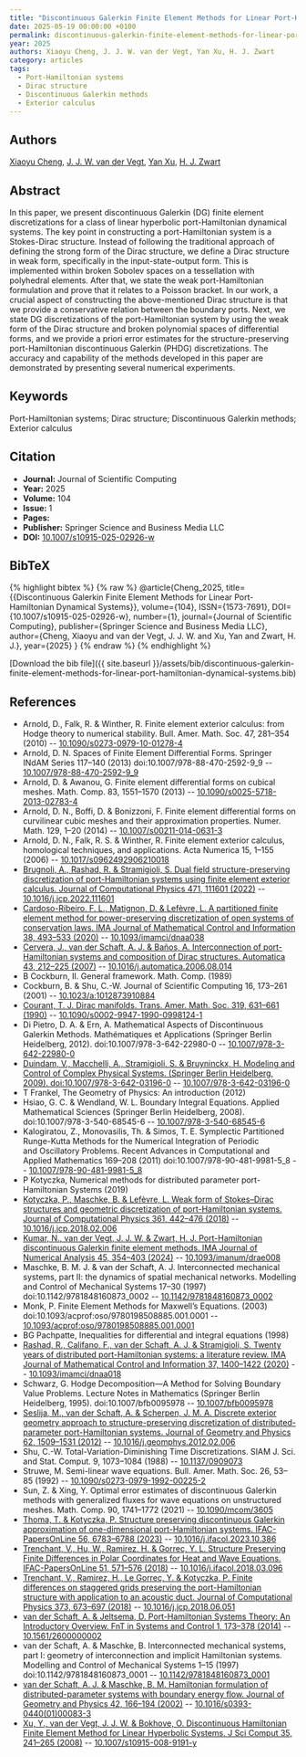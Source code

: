 ```yaml
---
title: "Discontinuous Galerkin Finite Element Methods for Linear Port-Hamiltonian Dynamical Systems"
date: 2025-05-19 00:00:00 +0100
permalink: discontinuous-galerkin-finite-element-methods-for-linear-port-hamiltonian-dynamical-systems
year: 2025
authors: Xiaoyu Cheng, J. J. W. van der Vegt, Yan Xu, H. J. Zwart
category: articles
tags:
  - Port-Hamiltonian systems
  - Dirac structure
  - Discontinuous Galerkin methods
  - Exterior calculus
---
```

 
## Authors
[Xiaoyu Cheng](authors/xiaoyu-cheng), [J. J. W. van der Vegt](authors/jaap-j-w-van-der-vegt), [Yan Xu](authors/yan-xu), [H. J. Zwart](authors/hans-zwart)
 
## Abstract
In this paper, we present discontinuous Galerkin (DG) finite element discretizations for a class of linear hyperbolic port-Hamiltonian dynamical systems. The key point in constructing a port-Hamiltonian system is a Stokes-Dirac structure. Instead of following the traditional approach of defining the strong form of the Dirac structure, we define a Dirac structure in weak form, specifically in the input-state-output form. This is implemented within broken Sobolev spaces on a tessellation with polyhedral elements. After that, we state the weak port-Hamiltonian formulation and prove that it relates to a Poisson bracket. In our work, a crucial aspect of constructing the above-mentioned Dirac structure is that we provide a conservative relation between the boundary ports. Next, we state DG discretizations of the port-Hamiltonian system by using the weak form of the Dirac structure and broken polynomial spaces of differential forms, and we provide a priori error estimates for the structure-preserving port-Hamiltonian discontinuous Galerkin (PHDG) discretizations. The accuracy and capability of the methods developed in this paper are demonstrated by presenting several numerical experiments.
 
## Keywords
Port-Hamiltonian systems; Dirac structure; Discontinuous Galerkin methods; Exterior calculus
 
## Citation
- **Journal:** Journal of Scientific Computing
- **Year:** 2025
- **Volume:** 104
- **Issue:** 1
- **Pages:** 
- **Publisher:** Springer Science and Business Media LLC
- **DOI:** [10.1007/s10915-025-02926-w](https://doi.org/10.1007/s10915-025-02926-w)
 
## BibTeX
{% highlight bibtex %}
{% raw %}
@article{Cheng_2025,
  title={{Discontinuous Galerkin Finite Element Methods for Linear Port-Hamiltonian Dynamical Systems}},
  volume={104},
  ISSN={1573-7691},
  DOI={10.1007/s10915-025-02926-w},
  number={1},
  journal={Journal of Scientific Computing},
  publisher={Springer Science and Business Media LLC},
  author={Cheng, Xiaoyu and van der Vegt, J. J. W. and Xu, Yan and Zwart, H. J.},
  year={2025}
}
{% endraw %}
{% endhighlight %}
 
[Download the bib file]({{ site.baseurl }}/assets/bib/discontinuous-galerkin-finite-element-methods-for-linear-port-hamiltonian-dynamical-systems.bib)
 
## References
- Arnold, D., Falk, R. & Winther, R. Finite element exterior calculus: from Hodge theory to numerical stability. Bull. Amer. Math. Soc. 47, 281–354 (2010) -- [10.1090/s0273-0979-10-01278-4](https://doi.org/10.1090/s0273-0979-10-01278-4)
- Arnold, D. N. Spaces of Finite Element Differential Forms. Springer INdAM Series 117–140 (2013) doi:10.1007/978-88-470-2592-9_9 -- [10.1007/978-88-470-2592-9_9](https://doi.org/10.1007/978-88-470-2592-9_9)
- Arnold, D. & Awanou, G. Finite element differential forms on cubical meshes. Math. Comp. 83, 1551–1570 (2013) -- [10.1090/s0025-5718-2013-02783-4](https://doi.org/10.1090/s0025-5718-2013-02783-4)
- Arnold, D. N., Boffi, D. & Bonizzoni, F. Finite element differential forms on curvilinear cubic meshes and their approximation properties. Numer. Math. 129, 1–20 (2014) -- [10.1007/s00211-014-0631-3](https://doi.org/10.1007/s00211-014-0631-3)
- Arnold, D. N., Falk, R. S. & Winther, R. Finite element exterior calculus, homological techniques, and applications. Acta Numerica 15, 1–155 (2006) -- [10.1017/s0962492906210018](https://doi.org/10.1017/s0962492906210018)
- [Brugnoli, A., Rashad, R. & Stramigioli, S. Dual field structure-preserving discretization of port-Hamiltonian systems using finite element exterior calculus. Journal of Computational Physics 471, 111601 (2022)](dual-field-structure-preserving-discretization-of-port-hamiltonian-systems-using-finite-element-exterior-calculus) -- [10.1016/j.jcp.2022.111601](https://doi.org/10.1016/j.jcp.2022.111601)
- [Cardoso-Ribeiro, F. L., Matignon, D. & Lefèvre, L. A partitioned finite element method for power-preserving discretization of open systems of conservation laws. IMA Journal of Mathematical Control and Information 38, 493–533 (2020)](a-partitioned-finite-element-method-for-power-preserving-discretization-of-open-systems-of-conservation-laws) -- [10.1093/imamci/dnaa038](https://doi.org/10.1093/imamci/dnaa038)
- [Cervera, J., van der Schaft, A. J. & Baños, A. Interconnection of port-Hamiltonian systems and composition of Dirac structures. Automatica 43, 212–225 (2007)](interconnection-of-port-hamiltonian-systems-and-composition-of-dirac-structures) -- [10.1016/j.automatica.2006.08.014](https://doi.org/10.1016/j.automatica.2006.08.014)
- B Cockburn, II. General framework. Math. Comp. (1989)
- Cockburn, B. & Shu, C.-W. Journal of Scientific Computing 16, 173–261 (2001) -- [10.1023/a:1012873910884](https://doi.org/10.1023/a:1012873910884)
- [Courant, T. J. Dirac manifolds. Trans. Amer. Math. Soc. 319, 631–661 (1990)](dirac-manifolds) -- [10.1090/s0002-9947-1990-0998124-1](https://doi.org/10.1090/s0002-9947-1990-0998124-1)
- Di Pietro, D. A. & Ern, A. Mathematical Aspects of Discontinuous Galerkin Methods. Mathématiques et Applications (Springer Berlin Heidelberg, 2012). doi:10.1007/978-3-642-22980-0 -- [10.1007/978-3-642-22980-0](https://doi.org/10.1007/978-3-642-22980-0)
- [Duindam, V., Macchelli, A., Stramigioli, S. & Bruyninckx, H. Modeling and Control of Complex Physical Systems. (Springer Berlin Heidelberg, 2009). doi:10.1007/978-3-642-03196-0](modeling-and-control-of-complex-physical-systems) -- [10.1007/978-3-642-03196-0](https://doi.org/10.1007/978-3-642-03196-0)
- T Frankel, The Geometry of Physics: An introduction (2012)
- Hsiao, G. C. & Wendland, W. L. Boundary Integral Equations. Applied Mathematical Sciences (Springer Berlin Heidelberg, 2008). doi:10.1007/978-3-540-68545-6 -- [10.1007/978-3-540-68545-6](https://doi.org/10.1007/978-3-540-68545-6)
- Kalogiratou, Z., Monovasilis, Th. & Simos, T. E. Symplectic Partitioned Runge-Kutta Methods for the Numerical Integration of Periodic and Oscillatory Problems. Recent Advances in Computational and Applied Mathematics 169–208 (2011) doi:10.1007/978-90-481-9981-5_8 -- [10.1007/978-90-481-9981-5_8](https://doi.org/10.1007/978-90-481-9981-5_8)
- P Kotyczka, Numerical methods for distributed parameter port-Hamiltonian Systems (2019)
- [Kotyczka, P., Maschke, B. & Lefèvre, L. Weak form of Stokes–Dirac structures and geometric discretization of port-Hamiltonian systems. Journal of Computational Physics 361, 442–476 (2018)](weak-form-of-stokes-dirac-structures-and-geometric-discretization-of-port-hamiltonian-systems) -- [10.1016/j.jcp.2018.02.006](https://doi.org/10.1016/j.jcp.2018.02.006)
- [Kumar, N., van der Vegt, J. J. W. & Zwart, H. J. Port-Hamiltonian discontinuous Galerkin finite element methods. IMA Journal of Numerical Analysis 45, 354–403 (2024)](port-hamiltonian-discontinuous-galerkin-finite-element-methods) -- [10.1093/imanum/drae008](https://doi.org/10.1093/imanum/drae008)
- Maschke, B. M. J. & van der Schaft, A. J. Interconnected mechanical systems, part II: the dynamics of spatial mechanical networks. Modelling and Control of Mechanical Systems 17–30 (1997) doi:10.1142/9781848160873_0002 -- [10.1142/9781848160873_0002](https://doi.org/10.1142/9781848160873_0002)
- Monk, P. Finite Element Methods for Maxwell’s Equations. (2003) doi:10.1093/acprof:oso/9780198508885.001.0001 -- [10.1093/acprof:oso/9780198508885.001.0001](https://doi.org/10.1093/acprof:oso/9780198508885.001.0001)
- BG Pachpatte, Inequalities for differential and integral equations (1998)
- [Rashad, R., Califano, F., van der Schaft, A. J. & Stramigioli, S. Twenty years of distributed port-Hamiltonian systems: a literature review. IMA Journal of Mathematical Control and Information 37, 1400–1422 (2020)](twenty-years-of-distributed-port-hamiltonian-systems-a-literature-review) -- [10.1093/imamci/dnaa018](https://doi.org/10.1093/imamci/dnaa018)
- Schwarz, G. Hodge Decomposition—A Method for Solving Boundary Value Problems. Lecture Notes in Mathematics (Springer Berlin Heidelberg, 1995). doi:10.1007/bfb0095978 -- [10.1007/bfb0095978](https://doi.org/10.1007/bfb0095978)
- [Seslija, M., van der Schaft, A. & Scherpen, J. M. A. Discrete exterior geometry approach to structure-preserving discretization of distributed-parameter port-Hamiltonian systems. Journal of Geometry and Physics 62, 1509–1531 (2012)](discrete-exterior-geometry-approach-to-structure-preserving-discretization-of-distributed-parameter-port-hamiltonian-systems) -- [10.1016/j.geomphys.2012.02.006](https://doi.org/10.1016/j.geomphys.2012.02.006)
- Shu, C.-W. Total-Variation-Diminishing Time Discretizations. SIAM J. Sci. and Stat. Comput. 9, 1073–1084 (1988) -- [10.1137/0909073](https://doi.org/10.1137/0909073)
- Struwe, M. Semi-linear wave equations. Bull. Amer. Math. Soc. 26, 53–85 (1992) -- [10.1090/s0273-0979-1992-00225-2](https://doi.org/10.1090/s0273-0979-1992-00225-2)
- Sun, Z. & Xing, Y. Optimal error estimates of discontinuous Galerkin methods with generalized fluxes for wave equations on unstructured meshes. Math. Comp. 90, 1741–1772 (2021) -- [10.1090/mcom/3605](https://doi.org/10.1090/mcom/3605)
- [Thoma, T. & Kotyczka, P. Structure preserving discontinuous Galerkin approximation of one-dimensional port-Hamiltonian systems. IFAC-PapersOnLine 56, 6783–6788 (2023)](structure-preserving-discontinuous-galerkin-approximation-of-one-dimensional-port-hamiltonian-systems) -- [10.1016/j.ifacol.2023.10.386](https://doi.org/10.1016/j.ifacol.2023.10.386)
- [Trenchant, V., Hu, W., Ramirez, H. & Gorrec, Y. L. Structure Preserving Finite Differences in Polar Coordinates for Heat and Wave Equations. IFAC-PapersOnLine 51, 571–576 (2018)](structure-preserving-finite-differences-in-polar-coordinates-for-heat-and-wave-equations) -- [10.1016/j.ifacol.2018.03.096](https://doi.org/10.1016/j.ifacol.2018.03.096)
- [Trenchant, V., Ramirez, H., Le Gorrec, Y. & Kotyczka, P. Finite differences on staggered grids preserving the port-Hamiltonian structure with application to an acoustic duct. Journal of Computational Physics 373, 673–697 (2018)](finite-differences-on-staggered-grids-preserving-the-port-hamiltonian-structure-with-application-to-an-acoustic-duct) -- [10.1016/j.jcp.2018.06.051](https://doi.org/10.1016/j.jcp.2018.06.051)
- [van der Schaft, A. & Jeltsema, D. Port-Hamiltonian Systems Theory: An Introductory Overview. FnT in Systems and Control 1, 173–378 (2014)](port-hamiltonian-systems-theory-an-introductory-overview) -- [10.1561/2600000002](https://doi.org/10.1561/2600000002)
- van der Schaft, A. & Maschke, B. Interconnected mechanical systems, part I: geometry of interconnection and implicit Hamiltonian systems. Modelling and Control of Mechanical Systems 1–15 (1997) doi:10.1142/9781848160873_0001 -- [10.1142/9781848160873_0001](https://doi.org/10.1142/9781848160873_0001)
- [van der Schaft, A. J. & Maschke, B. M. Hamiltonian formulation of distributed-parameter systems with boundary energy flow. Journal of Geometry and Physics 42, 166–194 (2002)](hamiltonian-formulation-of-distributed-parameter-systems-with-boundary-energy-flow) -- [10.1016/s0393-0440(01)00083-3](https://doi.org/10.1016/s0393-0440(01)00083-3)
- [Xu, Y., van der Vegt, J. J. W. & Bokhove, O. Discontinuous Hamiltonian Finite Element Method for Linear Hyperbolic Systems. J Sci Comput 35, 241–265 (2008)](discontinuous-hamiltonian-finite-element-method-for-linear-hyperbolic-systems) -- [10.1007/s10915-008-9191-y](https://doi.org/10.1007/s10915-008-9191-y)

